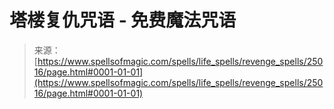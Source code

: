 <!--yml

category: 未分类

date: 2024-06-12 19:11:34

-->

# 塔楼复仇咒语 - 免费魔法咒语

> 来源：[https://www.spellsofmagic.com/spells/life_spells/revenge_spells/25016/page.html#0001-01-01](https://www.spellsofmagic.com/spells/life_spells/revenge_spells/25016/page.html#0001-01-01)

